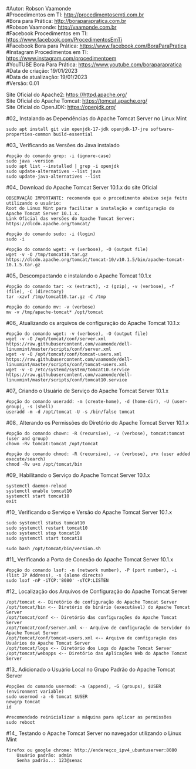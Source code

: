 #Autor: Robson Vaamonde<br>
#Procedimentos em TI: http://procedimentosemti.com.br<br>
#Bora para Prática: http://boraparapratica.com.br<br>
#Robson Vaamonde: http://vaamonde.com.br<br>
#Facebook Procedimentos em TI: https://www.facebook.com/ProcedimentosEmTi<br>
#Facebook Bora para Prática: https://www.facebook.com/BoraParaPratica<br>
#Instagram Procedimentos em TI: https://www.instagram.com/procedimentoem<br>
#YouTUBE Bora Para Prática: https://www.youtube.com/boraparapratica<br>
#Data de criação: 19/01/2023<br>
#Data de atualização: 19/01/2023<br>
#Versão: 0.01<br>

Site Oficial do Apache2: https://httpd.apache.org/<br>
Site Oficial do Apache Tomcat: https://tomcat.apache.org/<br>
Site Oficial do OpenJDK: https://openjdk.org/

#02_ Instalando as Dependências do Apache Tomcat Server no Linux Mint<br>

	sudo apt install git vim openjdk-17-jdk openjdk-17-jre software-properties-common build-essential

#03_ Verificando as Versões do Java instalado<br>

	#opção do comando grep: -i (ignore-case)
	sudo java -version
	sudo apt list --installed | grep -i openjdk
	sudo update-alternatives --list java
	sudo update-java-alternatives --list

#04_ Download do Apache Tomcat Server 10.1.x do site Oficial<br>

	OBSERVAÇÃO IMPORTANTE: recomendo que o procedimento abaixo seja feito utilizando o usuário: 
	Root do Linux Mint para facilitar a instalação e configuração do Apache Tomcat Server 10.1.x.
	Link Oficial das versões do Apache Tomcat Server: https://dlcdn.apache.org/tomcat/

	#opção do comando sudo: -i (login)
	sudo -i
	
	#opção do comando wget: -v (verbose), -O (output file)
	wget -v -O /tmp/tomcat10.tar.gz https://dlcdn.apache.org/tomcat/tomcat-10/v10.1.5/bin/apache-tomcat-10.1.5.tar.gz

#05_ Descompactando e instalando o Apache Tomcat 10.1.x<br>

	#opção do comando tar: -x (extract), -z (gzip), -v (verbose), -f (file), -C (directory)
	tar -xzvf /tmp/tomcat10.tar.gz -C /tmp
	
	#opção do comando mv: -v (verbose)
	mv -v /tmp/apache-tomcat* /opt/tomcat

#06_ Atualizando os arquivos de configuração do Apache Tomcat 10.1.x<br>

	#opção do comando wget: -v (verbose), -O (output file)
	wget -v -O /opt/tomcat/conf/server.xml https://raw.githubusercontent.com/vaamonde/dell-linuxmint/master/scripts/conf/server.xml
	wget -v -O /opt/tomcat/conf/tomcat-users.xml https://raw.githubusercontent.com/vaamonde/dell-linuxmint/master/scripts/conf/tomcat-users.xml
	wget -v -O /etc/systemd/system/tomcat10.service https://raw.githubusercontent.com/vaamonde/dell-linuxmint/master/scripts/conf/tomcat10.service

#07_ Criando o Usuário de Serviço do Apache Tomcat Server 10.1.x<br>

	#opção do comando useradd: -m (create-home), -d (home-dir), -U (user-group), -s (shell)
	useradd -m -d /opt/tomcat -U -s /bin/false tomcat

#08_ Alterando os Permissões do Diretório do Apache Tomcat Server 10.1.x<br>

	#opção do comando chown: -R (recursive), -v (verbose), tomcat:tomcat (user and group)
	chown -Rv tomcat:tomcat /opt/tomcat

	#opção do comando chmod: -R (recursive), -v (verbose), u+x (user added execute/search)
	chmod -Rv u+x /opt/tomcat/bin

#09_ Habilitando o Serviço do Apache Tomcat Server 10.1.x<br>

	systemctl daemon-reload
	systemctl enable tomcat10
	systemctl start tomcat10
	exit

#10_ Verificando o Serviço e Versão do Apache Tomcat Server 10.1.x<br>

	sudo systemctl status tomcat10
	sudo systemctl restart tomcat10
	sudo systemctl stop tomcat10
	sudo systemctl start tomcat10

	sudo bash /opt/tomcat/bin/version.sh

#11_ Verificando a Porta de Conexão do Apache Tomcat Server 10.1.x<br>

	#opção do comando lsof: -n (network number), -P (port number), -i (list IP Address), -s (alone directs)
	sudo lsof -nP -iTCP:'8080' -sTCP:LISTEN

#12_ Localização dos Arquivos de Configuração do Apache Tomcat Server<br>

	/opt/tomcat <-- Diretório de configuração do Apache Tomcat Server
	/opt/tomcat/bin <-- Diretório do binário (executável) do Apache Tomcat Server
	/opt/tomcat/conf <-- Diretório das configurações do Apache Tomcat Server
	/opt/tomcat/conf/server.xml <-- Arquivo de configuração do Servidor do Apache Tomcat Server
	/opt/tomcat/conf/tomcat-users.xml <-- Arquivo de configuração dos Usuários do Apache Tomcat Server
	/opt/tomcat/logs <-- Diretório dos Logs do Apache Tomcat Server
	/opt/tomcat/webapps <-- Diretório das Aplicações Web do Apache Tomcat Server

#13_ Adicionado o Usuário Local no Grupo Padrão do Apache Tomcat Server<br>

	#opções do comando usermod: -a (append), -G (groups), $USER (environment variable)
	sudo usermod -a -G tomcat $USER
	newgrp tomcat
	id
	
	#recomendado reinicializar a máquina para aplicar as permissões
	sudo reboot

#14_ Testando o Apache Tomcat Server no navegador utilizando o Linux Mint<br>

	firefox ou google chrome: http://endereçco_ipv4_ubuntuserver:8080
		Usuário padrão: admin
		Senha padrão..: 123@senac